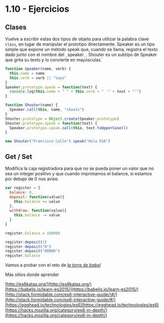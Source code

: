 # 1.10 - Ejercicios

## Clases

Vuelve a escribir estas dos tipos de objeto para utilizar la palabra clave `class`, en lugar de manipular el prototipo directamente. Speaker es un tipo simple que expone un método speak que, cuando se llama, registra el texto dado junto con el nombre del `_`speaker`_`. Shouter es un subtipo de Speaker que grita su texto y lo convierte en mayúsculas.`

```js
function Speaker(name, verb) {
  this.name = name
  this.verb = verb || "says"
}
Speaker.prototype.speak = function(text) {
  console.log(this.name + " " + this.verb + " '" + text + "'")
}

function Shouter(name) {
  Speaker.call(this, name, "shouts")
}
Shouter.prototype = Object.create(Speaker.prototype)
Shouter.prototype.speak = function(text) {
  Speaker.prototype.speak.call(this, text.toUpperCase())
}

new Shouter("Francisco Calle").speak("Hola ES6")
```

## Get / Set

Modifica la caja registradora para que no se pueda poner un valor que no sea un integer positivo y que cuando imprimamos el balance, si estamos por debajo de 0 nos avise.

```js
var register = {
  balance: 0,
  deposit: function(value){
    this.balance += value
  },
  withdraw: function(value){
    this.balance -= value
  }
}

register.balance = 100000

register.deposit(1)
register.deposit("0")
register.deposit("00000")
register.balance
```



Vamos a probar con el reto de [_la torre de babel_](https://github.com/yosuke-furukawa/tower-of-babel)



Más sitios donde aprender

[http://es6katas.org/](http://es6katas.org/)  
[https://babeljs.io/learn-es2015/](https://babeljs.io/learn-es2015/)  
[http://stack.formidable.com/es6-interactive-guide/\#/](http://stack.formidable.com/es6-interactive-guide/#/)  
[https://egghead.io/technologies/es6](https://egghead.io/technologies/es6)  
[https://hacks.mozilla.org/category/es6-in-depth/](https://hacks.mozilla.org/category/es6-in-depth/)


